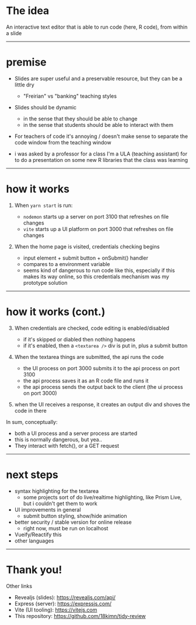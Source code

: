 # The idea

An interactive text editor that is able to run code (here, R code), from within
a slide

<div class = "run-code"></div>

---

# premise

- Slides are super useful and a preservable resource, but they can be a little
  dry
  - "Freirian" vs "banking" teaching styles
- Slides should be dynamic
  - in the sense that they should be able to change
  - in the sense that students should be able to interact with them
- For teachers of code it's annoying / doesn't make sense to separate the code
  window from the teaching window

- i was asked by a professor for a class I'm a ULA (teaching assistant) for to
  do a presentation on some new R libraries that the class was learning

---

# how it works

1. When `yarn start` is run:

   - `nodemon` starts up a server on port 3100 that refreshes on file changes
   - `vite` starts up a UI platform on port 3000 that refreshes on file changes

2. When the home page is visited, credentials checking begins

   - input element + submit button + onSubmit() handler
   - compares to a environment variable
   - seems kind of dangerous to run code like this, especially if this makes its
     way online, so this credentials mechanism was my prototype solution

---

# how it works (cont.)

3. When credentials are checked, code editing is enabled/disabled

   - if it's skipped or diabled then nothing happens
   - if it's enabled, then a `<textarea />` div is put in, plus a submit button

4. When the textarea things are submitted, the api runs the code

   - the UI process on port 3000 submits it to the api process on port 3100
   - the api process saves it as an R code file and runs it
   - the api process sends the output back to the client (the ui process on
     port 3000)

5. when the UI receives a response, it creates an output div and shoves the code
   in there

In sum, conceptually:

- both a UI process and a server process are started
- this is normally dangerous, but yea..
- They interact with fetch(), or a GET request

---

# next steps

<div class = "run-code"></div>

- syntax highlighting for the textarea
  - some projects sort of do live/realtime highlighting, like Prism Live, but i
    couldn't get them to work
- UI improvements in general 
  - submit button styling, show/hide animation
- better security / stable version for online release
  - right now, must be run on localhost
- Vueify/Reactify this
- other languages

---

# Thank you!

Other links

- Revealjs (slides): https://revealjs.com/api/
- Express (server): https://expressjs.com/
- Vite (UI tooling): https://vitejs.com
- This repository: https://github.com/18kimn/tidy-review
